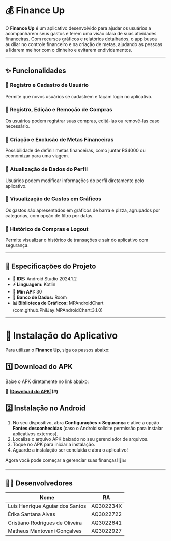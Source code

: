 # 💰 Finance Up

O **Finance Up** é um aplicativo desenvolvido para ajudar os usuários a acompanharem seus gastos e terem uma visão clara de suas atividades financeiras. Com recursos gráficos e relatórios detalhados, o app busca auxiliar no controle financeiro e na criação de metas, ajudando as pessoas a lidarem melhor com o dinheiro e evitarem endividamentos.

---

## ✨ Funcionalidades

### 🔹 Registro e Cadastro de Usuário  
Permite que novos usuários se cadastrem e façam login no aplicativo.

### 🔹 Registro, Edição e Remoção de Compras  
Os usuários podem registrar suas compras, editá-las ou removê-las caso necessário.

### 🔹 Criação e Exclusão de Metas Financeiras  
Possibilidade de definir metas financeiras, como juntar R$4000 ou economizar para uma viagem.

### 🔹 Atualização de Dados do Perfil  
Usuários podem modificar informações do perfil diretamente pelo aplicativo.

### 🔹 Visualização de Gastos em Gráficos  
Os gastos são apresentados em gráficos de barra e pizza, agrupados por categorias, com opção de filtro por datas.

### 🔹 Histórico de Compras e Logout  
Permite visualizar o histórico de transações e sair do aplicativo com segurança.

---

## 📌 Especificações do Projeto

- **📱 IDE:** Android Studio 2024.1.2  
- **⚡ Linguagem:** Kotlin  
- **📲 Min API:** 30  
- **📂 Banco de Dados:** Room  
- **📊 Biblioteca de Gráficos:** MPAndroidChart (com.github.PhilJay:MPAndroidChart:3.1.0)  

---

# 🚀 Instalação do Aplicativo

Para utilizar o **Finance Up**, siga os passos abaixo:

## 1️⃣ Download do APK  
Baixe o APK diretamente no link abaixo:

🔗 **[[Download do APK](https://drive.google.com/file/d/1xdbKkavL9T0k8ho3PvVUQbV8zcwDtrS5/view?usp=sharing)](#)**

## 2️⃣ Instalação no Android  
1. No seu dispositivo, abra **Configurações > Segurança** e ative a opção **Fontes desconhecidas** (caso o Android solicite permissão para instalar aplicativos externos).
2. Localize o arquivo APK baixado no seu gerenciador de arquivos.
3. Toque no APK para iniciar a instalação.
4. Aguarde a instalação ser concluída e abra o aplicativo!

Agora você pode começar a gerenciar suas finanças! 🚀📊

---

## 👨‍💻 Desenvolvedores

| Nome | RA |
|-------|------|
| Luis Henrique Aguiar dos Santos | AQ302234X |
| Érika Santana Alves | AQ3022722 |
| Cristiano Rodrigues de Oliveira | AQ3022641 |
| Matheus Mantovani Gonçalves | AQ3022927 |
